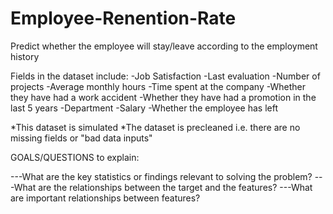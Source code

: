 # Employee-Renention-Rate

Predict whether the employee will stay/leave according to the employment history
 

Fields in the dataset include:
-Job Satisfaction
-Last evaluation
-Number of projects
-Average monthly hours
-Time spent at the company
-Whether they have had a work accident
-Whether they have had a promotion in the last 5 years
-Department
-Salary
-Whether the employee has left

*This dataset is simulated
*The dataset is precleaned i.e. there are no missing fields or "bad data inputs"

GOALS/QUESTIONS to explain:

---What are the key statistics or findings relevant to solving the problem?
---What are the relationships between the target and the features? 
---What are important relationships between features?
